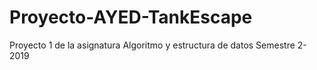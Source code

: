 # Proyecto-AYED-TankEscape
Proyecto 1 de la asignatura Algoritmo y estructura de datos Semestre 2-2019
